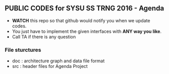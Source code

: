 ## PUBLIC CODES for SYSU SS TRNG 2016 - Agenda
+ **WATCH** this repo so that github would notify you when we update codes.
+ You just have to implement the given interfaces with **ANY way you like**.
+ Call TA if there is any question

### File sturctures
+ doc : architecture graph and data file format
+ src : header files for Agenda Project

